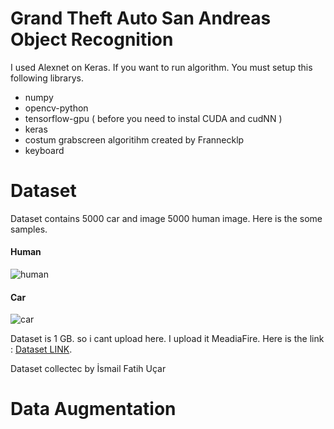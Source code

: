 
<h1> Grand Theft Auto San Andreas Object Recognition </h1>

I used Alexnet on Keras.
If you want to run algorithm. You must setup this following librarys.

- numpy
- opencv-python
- tensorflow-gpu ( before you need to instal CUDA and cudNN ) 
- keras
- costum grabscreen algoritihm created by Frannecklp
- keyboard


<h1> Dataset </h1>

Dataset contains 5000 car and image 5000 human image.
Here is the some samples.

<h4> Human </h4>

![human](https://github.com/mcagricaliskan/GTA-SA-Object-Recognition/blob/master/Dataset/human/human-24.jpg?raw=true)


<h4> Car </h4>

![car](https://github.com/mcagricaliskan/GTA-SA-Object-Recognition/blob/master/Dataset/car/car-14.jpg?raw=true)



Dataset is 1 GB. so i cant upload here. I upload it MeadiaFire.
Here is the link : [Dataset LINK](https://www.mediafire.com/file/uqa8v4ej9jz884o/Dataset.rar/file).

Dataset collectec by İsmail Fatih Uçar


<h1> Data Augmentation </h1>




